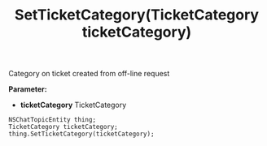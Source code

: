 ﻿---
uid: crmscript_ref_NSChatTopicEntity_SetTicketCategory
title: SetTicketCategory(TicketCategory ticketCategory)
intellisense: NSChatTopicEntity.SetTicketCategory
keywords: NSChatTopicEntity, GetTicketCategory
so.topic: reference
---

Category on ticket created from off-line request

**Parameter:** 
 - **ticketCategory** TicketCategory

```crmscript
NSChatTopicEntity thing;
TicketCategory ticketCategory;
thing.SetTicketCategory(ticketCategory);
```


